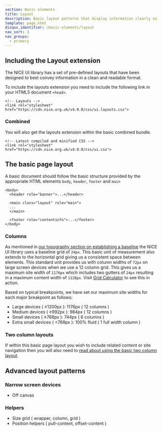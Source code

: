 ```yaml
---
section: Basic elements
title: Layout
description: Basic layout patterns that display information clearly on our web pages
template: page.html
disqus_identifier: /basic-elements/layout
nav_sort: 3
nav_groups:
  - primary
---
```


## Including the Layout extension

The NICE UI library has a set of pre-defined layouts that have been designed to
best convey information in a clean and readable format.

To include the layouts extension you need to include the following link in
your HTML5 document <code>&lt;head&gt;</code>.

<pre class="prettyprint linenums"><code>&lt;!-- Layouts --&gt;
&lt;link rel="stylesheet" href="https://cdn.nice.org.uk/v4.0.0/css/ui.layouts.css"&gt;</code></pre>

### Combined

You will also get the layouts extension within the basic combined bundle.

<pre class="prettyprint linenums"><code>&lt;!-- Latest compiled and minified CSS --&gt;
&lt;link rel="stylesheet" href="https://cdn.nice.org.uk/v4.0.0/css/ui.css"&gt;</code></pre>

## The basic page layout

A basic document should follow the basic structure provided by the appropriate HTML
elements <code>body</code>, <code>header</code>, <code>footer</code> and <code>main</code>

<pre class="prettyprint linenums"><code>&lt;body&gt;
  &lt;header role="banner"&gt;...&lt;/header&gt;

  &lt;main class="layout" role="main"&gt;
  ...
  &lt;/main&gt;

  &lt;footer role="contentinfo"&gt;...&lt;/footer&gt;
&lt;/body&gt;
</code></pre>

### Columns

As mentioned in [our typography section on establishing a baseline](./typography.html) the NICE UI library uses a baseline grid of ```24px```. This basic unit of measurement also extends to the horizontal grid giving us a consistent space between elements. This standard unit provides us with column widths of ```72px``` on large screen devices when we use a 12 column grid. This gives us a maximum site width of ```1176px``` which includes two gutters of ``24px`` resulting in a maximum content width of ```1128px```. Visit [Grid Calculator](http://gridcalculator.dk/#/1176/12/24/24) to see this in action.

Based on typical breakpoints, we have set our maximum site widths for each major breakpoint as follows:

  - Large devices ( &ge;1200px ): 1176px ( 12 columns )
  - Medium devices ( &ge;992px ): 984px ( 12 columns )
  - Small devices ( &ge;768px ): 744px ( 6 columns )
  - Extra small devices ( &lt;768px ): 100% fluid ( 1 full width column )

### Two column layouts

If within this basic page layout you wish to include related content or site navigation then you will also need to [read about using the basic two column layout](./layout/two-column.html).

## Advanced layout patterns

### Narrow screen devices

  - Off canvas

### Helpers

  - Size grid        ( wrapper, column, grid )
  - Position helpers ( pull-content, offset-content )
